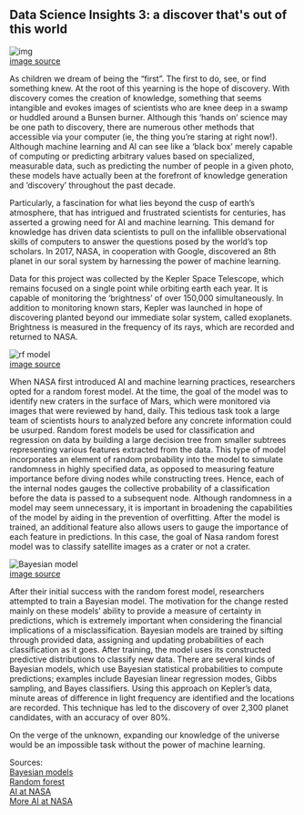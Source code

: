 ## Data Science Insights 3: a discover that's out of this world<br/>

![img](https://aeraposo.github.io/Data-440-Raposo/planet.jpg)<br/>
[image source](https://www.nytimes.com/2017/12/14/science/eight-planets-star-system.html) <br/>

As children we dream of being the “first”. The first to do, see, or find something knew. At the root of this yearning is the hope of discovery. With discovery comes the creation of knowledge, something that seems intangible and evokes images of scientists who are knee deep in a swamp or huddled around a Bunsen burner. Although this ‘hands on’ science may be one path to discovery, there are numerous other methods that accessible via your computer (ie, the thing you’re staring at right now!). Although machine learning and AI can see like a ‘black box’ merely capable of computing or predicting arbitrary values based on specialized, measurable data, such as predicting the number of people in a given photo, these models have actually been at the forefront of knowledge generation and ‘discovery’ throughout the past decade.<br/>

Particularly, a fascination for what lies beyond the cusp of earth’s atmosphere, that has intrigued and frustrated scientists for centuries, has asserted a growing need for AI and machine learning. This demand for knowledge has driven data scientists to pull on the infallible observational skills of computers to answer the questions posed by the world’s top scholars. In 2017, NASA, in cooperation with Google, discovered an 8th planet in our soral system by harnessing the power of machine learning.<br/>

Data for this project was collected by the Kepler Space Telescope, which remains focused on a single point while orbiting earth each year. It is capable of monitoring the ‘brightness’ of over 150,000 simultaneously. In addition to monitoring known stars, Kepler was launched in hope of discovering planted beyond our immediate solar system, called exoplanets. Brightness is measured in the frequency of its rays, which are recorded and returned to NASA.<br/>

![rf model](https://aeraposo.github.io/Data-440-Raposo/rf_tree.png)<br/>
[image source](https://www.researchgate.net/figure/Architecture-of-the-random-forest-model_fig1_301638643)<br/>

When NASA first introduced AI and machine learning practices, researchers opted for a random forest model. At the time, the goal of the model was to identify new craters in the surface of Mars, which were monitored via images that were reviewed by hand, daily. This tedious task took a large team of scientists hours to analyzed before any concrete information could be usurped. Random forest models be used for classification and regression on data by building a large decision tree from smaller subtrees representing various features extracted from the data. This type of model incorporates an element of random probability into the model to simulate randomness in highly specified data, as opposed to measuring feature importance before diving nodes while constructing trees. Hence, each of the internal nodes gauges the collective probability of a classification before the data is passed to a subsequent node. Although randomness in a model may seem unnecessary, it is important in broadening the capabilities of the model by aiding in the prevention of overfitting. After the model is trained, an additional feature also allows users to gauge the importance of each feature in predictions. In this case, the goal of Nasa random forest model was to classify satellite images as a crater or not a crater.<br/>

![Bayesian model](https://aeraposo.github.io/Data-440-Raposo/bay_img.png)<br/>
[image source](https://www.researchgate.net/figure/Schematic-of-the-components-of-the-Bayesian-model-and-how-they-interact-when-making_fig3_260684458)<br/>

After their initial success with the random forest model, researchers attempted to train a Bayesian model. The motivation for the change rested mainly on these models’ ability to provide a measure of certainty in predictions, which is extremely important when considering the financial implications of a misclassification. Bayesian models are trained by sifting through provided data, assigning and updating probabilities of each classification as it goes. After training, the model uses its constructed predictive distributions to classify new data. There are several kinds of Bayesian models, which use Bayesian statistical probabilities to compute predictions; examples include Bayesian linear regression modes, Gibbs sampling, and Bayes classifiers. Using this approach on Kepler’s data, minute areas of difference in light frequency are identified and the locations are recorded. This technique has led to the discovery of over 2,300 planet candidates, with an accuracy of over 80%.<br/>

On the verge of the unknown, expanding our knowledge of the universe would be an impossible task without the power of machine learning.<br/>

Sources:<br/>
[Bayesian models](http://www.columbia.edu/~jwp2128/Teaching/E6720/BayesianModelsMachineLearning2016.pdf)<br/>
[Random forest](https://builtin.com/data-science/random-forest-algorithm#how)<br/>
[AI at NASA](https://www.nasa.gov/feature/goddard/2019/nasa-takes-a-cue-from-silicon-valley-to-hatch-artificial-intelligence-technologies)<br/>
[More AI at NASA](https://www.jpl.nasa.gov/news/news.php?feature=7756)<br/>
